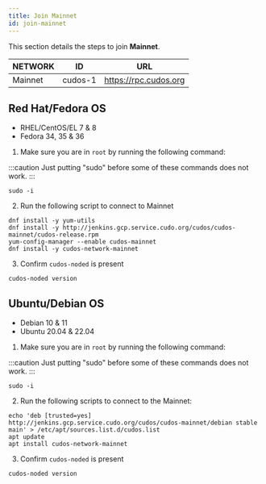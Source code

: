 ```yaml
---
title: Join Mainnet
id: join-mainnet
---
```


This section details the steps to join **Mainnet**.

NETWORK | ID | URL
-----|------|-----
Mainnet| cudos-1     | https://rpc.cudos.org

## Red Hat/Fedora OS
* RHEL/CentOS/EL 7 & 8
* Fedora 34, 35 & 36

1. Make sure you are in `root` by running the following command:

:::caution 
Just putting "sudo" before some of these commands does not work.
:::

```shell
sudo -i
```

2. Run the following script to connect to Mainnet 

```shell
dnf install -y yum-utils
dnf install -y http://jenkins.gcp.service.cudo.org/cudos/cudos-mainnet/cudos-release.rpm
yum-config-manager --enable cudos-mainnet
dnf install -y cudos-network-mainnet
```

3. Confirm `cudos-noded` is present

```shell
cudos-noded version
```


## Ubuntu/Debian OS
* Debian 10 & 11
* Ubuntu 20.04 & 22.04

1. Make sure you are in `root` by running the following command:

:::caution 
Just putting "sudo" before some of these commands does not work.
:::

```shell
sudo -i
```

2. Run the following scripts to connect to the Mainnet:

```shell
echo 'deb [trusted=yes] http://jenkins.gcp.service.cudo.org/cudos/cudos-mainnet/debian stable main' > /etc/apt/sources.list.d/cudos.list
apt update
apt install cudos-network-mainnet
```

3. Confirm `cudos-noded` is present

```shell
cudos-noded version
```
